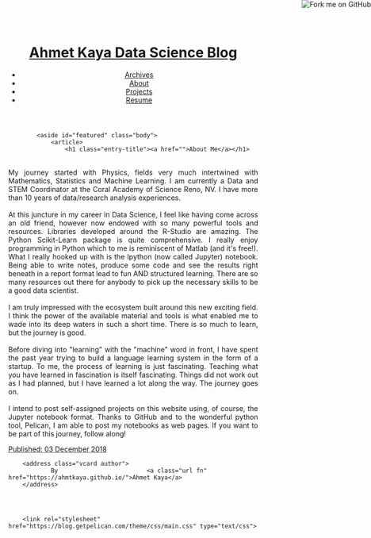 <body id="index" class="home" data-gr-c-s-loaded="true"><div id="MathJax_Message" style="display: none;"></div>
<a href="http://github.com/ahmtkaya">
<img style="position: absolute; top: 0; right: 0; border: 0;" src="https://s3.amazonaws.com/github/ribbons/forkme_right_red_aa0000.png" alt="Fork me on GitHub">
</a>
        <header id="banner" class="body">
                <h1><a href="https://ahmtkaya.github.io/">Ahmet Kaya  <strong>Data Science Blog</strong></a></h1>
                <nav><ul>
                    <li><a href="/archives.html">Archives</a></li>
                    <li><a href="/aboutme.html">About</a></li>
                    <li><a href="/projects.html">Projects</a></li>
                    <li><a href="/Resume.html">Resume</a></li>
                </ul></nav>
        </header><!-- /#banner -->

            <aside id="featured" class="body">
                <article>
                    <h1 class="entry-title"><a href="">About Me</a></h1>


<p style="text-align: justify;"><br />
My journey started with Physics, fields very much intertwined with Mathematics, Statistics and Machine Learning. I am currently a Data and STEM Coordinator at the Coral Academy of Science Reno, NV. I have more than 10 years of data/research analysis experiences.<br /><br />At this juncture in my career in Data Science, I feel like having come across an old friend, however now endowed with so many powerful tools and resources. Libraries developed around the R-Studio are amazing. The Python Scikit-Learn package is quite comprehensive. I really enjoy programming in Python which to me is reminiscent of Matlab (and it's free!). What I really hooked up with is the Ipython (now called Jupyter) notebook. Being able to write notes, produce some code and see the results right beneath in a report format lead to fun AND structured learning. There are so many resources out there for anybody to pick up the necessary skills to be a good data scientist.<br /><br />I am truly impressed with the ecosystem built around this new exciting field. I think the power of the available material and tools is what enabled me to wade into its deep waters in such a short time. There is so much to learn, but the journey is good.<br /><br />Before diving into "learning" with the "machine" word in front, I have spent the past year trying to build a language learning system in the form of a startup. To me, the process of learning is just fascinating. Teaching what you have learned in fascination is itself fascinating. Things did not work out as I had planned, but I have learned a lot along the way. The journey goes on.<br /><br />I intend to post self-assigned projects on this website using, of course, the Jupyter notebook format. Thanks to GitHub and to the wonderful python tool, Pelican, I am able to post my notebooks as web pages. If you want to be part of this journey, follow along!</p>



<footer class="post-info">
        <abbr class="published" title="2018-01-03T23:50:00-08:00">
                Published: 03 December 2018
        </abbr>

        <address class="vcard author">
                By                         <a class="url fn" href="https://ahmtkaya.github.io/">Ahmet Kaya</a>
        </address>



        
        <link rel="stylesheet" href="https://blog.getpelican.com/theme/css/main.css" type="text/css">
        
        
